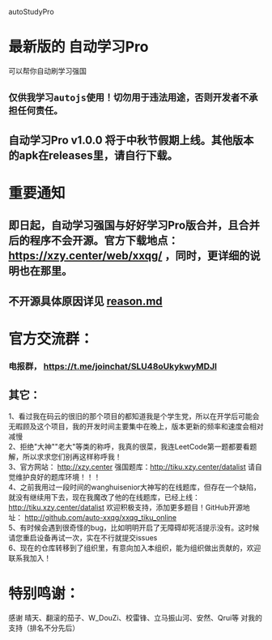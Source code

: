 autoStudyPro
# 最新版的 自动学习Pro
可以帮你自动刷学习强国
## `仅供我学习autojs使用！切勿用于违法用途，否则开发者不承担任何责任。`
## 自动学习Pro v1.0.0 将于中秋节假期上线。其他版本的apk在releases里，请自行下载。

# 重要通知
## 即日起，自动学习强国与好好学习Pro版合并，且合并后的程序不会开源。官方下载地点： https://xzy.center/web/xxqg/ ，同时，更详细的说明也在那里。
## 不开源具体原因详见 [reason.md](./reason.md)

# 官方交流群：
### 电报群， https://t.me/joinchat/SLU48oUkykwyMDJl

## 其它：
1、看过我在码云的很旧的那个项目的都知道我是个学生党，所以在开学后可能会无暇顾及这个项目，我的开发时间主要集中在晚上，版本更新的频率和速度会相对减慢  
2、拒绝"大神""老大"等类的称呼，我真的很菜，我连LeetCode第一题都要看题解，所以求求您们别再这样称呼我！  
3、官方网站： http://xzy.center 强国题库：http://tiku.xzy.center/datalist 请自觉维护良好的题库环境！！！  
4、之前我用过一段时间的wanghuisenior大神写的在线题库，但存在一个缺陷，就没有继续用下去，现在我魔改了他的在线题库，已经上线：http://tiku.xzy.center/datalist 欢迎积极支持，添加更多题目！GitHub开源地址： http://github.com/auto-xxqg/xxqg_tiku_online  
5、有时候会遇到很奇怪的bug，比如明明开启了无障碍却死活提示没有。这时候请您重启设备再试一次，实在不行就提交issues  
6、现在的仓库转移到了组织里，有意向加入本组织，能为组织做出贡献的，欢迎联系我加入！

# 特别鸣谢：
感谢 晴天、翻滚的茄子、W_DouZi、校雷锋、立马振山河、安然、Qrui等 对我的支持（排名不分先后）  
